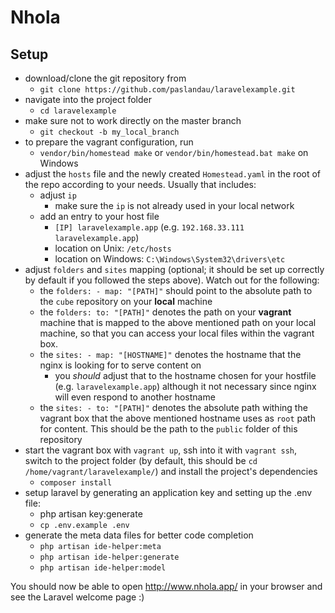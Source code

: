 # Nhola
## Setup
- download/clone the git repository from
  - `git clone https://github.com/paslandau/laravelexample.git`
- navigate into the project folder
  - `cd laravelexample`
- make sure not to work directly on the master branch  
  - `git checkout -b my_local_branch`
- to prepare the vagrant configuration, run
  - `vendor/bin/homestead make` or `vendor/bin/homestead.bat make` on Windows
- adjust the `hosts` file and the newly created `Homestead.yaml` in the root of the repo according to your needs. Usually that includes:
  - adjust `ip`
    - make sure the `ip` is not already used in your local network
  - add an entry to your host file
    - `[IP] laravelexample.app` (e.g. `192.168.33.111 laravelexample.app`)
    - location on Unix: `/etc/hosts`
    - location on Windows: `C:\Windows\System32\drivers\etc`
- adjust `folders` and `sites` mapping (optional; it should be set up correctly by default if you followed the steps above).
  Watch out for the following:
  - the `folders: - map: "[PATH]"` should point to the absolute path to the `cube` repository on your **local** machine
  - the `folders: to: "[PATH]"` denotes the path on your **vagrant** machine that is mapped to the above mentioned path on your local machine,
    so that you can access your local files within the vagrant box.
  - the `sites: - map: "[HOSTNAME]"` denotes the hostname that the nginx is looking for to serve content on
    - you _should_ adjust that to the hostname chosen for your hostfile (e.g. `laravelexample.app`) although it not necessary since nginx will even respond to another hostname
  - the `sites: - to: "[PATH]"` denotes the absolute path withing the vagrant box that the above mentioned hostname uses as `root` path for content.
    This should be the path to the `public` folder of this repository
- start the vagrant box with `vagrant up`, ssh into it with `vagrant ssh`, switch to the project folder (by default, this should be `cd /home/vagrant/laravelexample/`) and install the 
  project's dependencies
  - `composer install`
- setup laravel by generating an application key and setting up the .env file:
  - php artisan key:generate
  - `cp .env.example .env`
- generate the meta data files for better code completion
  - `php artisan ide-helper:meta`
  - `php artisan ide-helper:generate`
  - `php artisan ide-helper:model`

You should now be able to open http://www.nhola.app/ in your browser and see the Laravel welcome page :)
